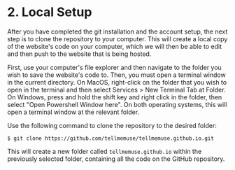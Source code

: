 # 2. Local Setup

After you have completed the git installation and the account setup, the next step is to clone the repository to your computer. This will create a local copy of the website's code on your computer, which we will then be able to edit and then push to the website that is being hosted. 

First, use your computer's file explorer and then navigate to the folder you wish to save the website's code to. Then, you must open a terminal window in the current directory. On MacOS, right-click on the folder that you wish to open in the terminal and then select Services > New Terminal Tab at Folder. On Windows, press and hold the shift key and right click in the folder, then select "Open Powershell Window here". On both operating systems, this will open a terminal window at the relevant folder.

Use the following command to clone the repository to the desired folder:
```
$ git clone https://github.com/tellmemuse/tellmemuse.github.io.git
```
This will create a new folder called `tellmemuse.github.io` within the previously selected folder, containing all the code on the GitHub repository.